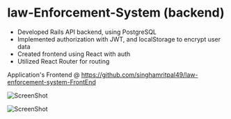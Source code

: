 # law-Enforcement-System (backend)

 - Developed Rails API backend, using PostgreSQL
 - Implemented authorization with JWT, and localStorage to encrypt user data
 - Created frontend using React with auth
 - Utilized React Router for routing

Application's Frontend @ https://github.com/singhamritpal49/law-enforcement-system-FrontEnd




![ScreenShot](https://lh5.googleusercontent.com/LgnVsOoTdhbbRuCFU5J6tppdl32qaROdF0feIbSjeUGPCxG8ZE9hVvHENjxfDpAsAs8ELMMubdqsCSrIZscy=w1920-h897)

![ScreenShot](https://lh6.googleusercontent.com/dKXm1mkLW3uAnlLAs4JYNGFcYMfYl1y8jAkp55HyygPkE5qlkKkk7xHvdXzVgwVOXlwXfT6UbfPYlA=w1920-h946-rw)
